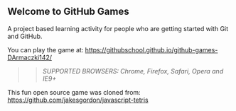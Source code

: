 ## Welcome to GitHub Games

A project based learning activity for people who are getting started with Git and GitHub.

You can play the game at: https://githubschool.github.io/github-games-DArmaczki142/

>> _*SUPPORTED BROWSERS*: Chrome, Firefox, Safari, Opera and IE9+_

This fun open source game was cloned from: https://github.com/jakesgordon/javascript-tetris
